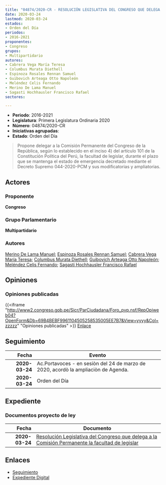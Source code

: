 ```yaml
---
title: "04874/2020-CR - RESOLUCIÓN LEGISLATIVA DEL CONGRESO QUE DELEGA A LA COMISIÓN PERMANENTE LA FACULTAD DE LEGISLAR"
date: 2020-03-24
lastmod: 2020-03-24
estados:
- Orden del Día
periodos:
- 2016-2021
proponentes:
- Congreso
grupos:
- Multipartidario
autores:
- Cabrera Vega María Teresa
- Columbus Murata Diethell
- Espinoza Rosales Rennan Samuel
- Guibovich Arteaga Otto Napoleón
- Meléndez Celis Fernando
- Merino De Lama Manuel
- Sagasti Hochhausler Francisco Rafael
sectores:

---
```

- **Periodo**: 2016-2021
- **Legislatura**: Primera Legislatura Ordinaria 2020
- **Número**: 04874/2020-CR
- **Iniciativas agrupadas**: 
- **Estado**: Orden del Día

> Propone delegar a la Comisión Permanente del Congreso de la República, según lo establecido en el inciso 4) del artículo 101 de la Constitución Política del Perú, la facultad de legislar, durante el plazo que se mantenga el estado de emergencia decretado mediante el Decreto Supremo 044-2020-PCM y sus modificatorias y ampliatorias.


## Actores

### Proponente

**Congreso**

### Grupo Parlamentario

**Multipartidario**

### Autores

[Merino De Lama Manuel](mailto:mailto:mmerino@congreso.gob.pe); [Espinoza Rosales Rennan Samuel](mailto:mailto:respinoza@congreso.gob.pe); [Cabrera Vega María Teresa](mailto:mailto:mcabrera@congreso.gob.pe); [Columbus Murata Diethell](mailto:mailto:dcolumbus@congreso.gob.pe); [Guibovich Arteaga Otto Napoleón](mailto:mailto:oguibovich@congreso.gob.pe); [Meléndez Celis Fernando](mailto:mailto:fmelendez@congreso.gob.pe); [Sagasti Hochhausler Francisco Rafael](mailto:mailto:fsagasti@congreso.gob.pe)

## Opiniones

### Opiniones publicadas

{{<iframe "http://www2.congreso.gob.pe/Sicr/ParCiudadana/Foro_pvp.nsf/RepOpiweb04?OpenForm&Db=69B4BEBF9961104505258535005EE7B7&View=yyyy&Col=zzzzz" "Opiniones publicadas" >}}
[Enlace](http://www2.congreso.gob.pe/Sicr/ParCiudadana/Foro_pvp.nsf/RepOpiweb04?OpenForm&Db=69B4BEBF9961104505258535005EE7B7&View=yyyy&Col=zzzzz)


## Seguimiento

| Fecha | Evento |
|------:|--------|
| **2020-03-24** | Ac.Portavoces - en sesiòn del 24 de marzo de 2020, acordò la ampliaciòn de Agenda. |
| **2020-03-24** | Orden del Día |

## Expediente

### Documentos proyecto de ley

| Fecha | Documento |
|------:|-----------|
| **2020-03-24** | [Resolución Legislativa del Congreso que delega a la Comisión Permanente la facultad de legislar](http://www.leyes.congreso.gob.pe/Documentos/2016_2021/Proyectos_de_Ley_y_de_Resoluciones_Legislativas/PL04874-20200324.pdf) |

## Enlaces

- [Seguimiento](http://www2.congreso.gob.pe/Sicr/TraDocEstProc/CLProLey2016.nsf/f7fff46988ca05b1052578e100829cc7/8697704cdaac4a7705258535006d463b?OpenDocument)
- [Expediente Digital](http://www2.congreso.gob.pe/Sicr/TraDocEstProc/Expvirt_2011.nsf/visbusqptramdoc1621/04874?opendocument)

